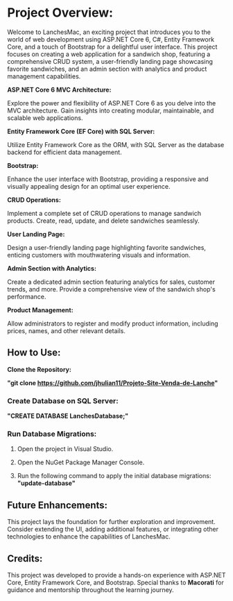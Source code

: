 # Project Overview:

Welcome to LanchesMac, an exciting project that introduces you to the world of web development using ASP.NET Core 6, C#, Entity Framework Core, and a touch of Bootstrap for a delightful user interface. This project focuses on creating a web application for a sandwich shop, featuring a comprehensive CRUD system, a user-friendly landing page showcasing favorite sandwiches, and an admin section with analytics and product management capabilities.

**ASP.NET Core 6 MVC Architecture:**

Explore the power and flexibility of ASP.NET Core 6 as you delve into the MVC architecture. Gain insights into creating modular, maintainable, and scalable web applications.

**Entity Framework Core (EF Core) with SQL Server:**

Utilize Entity Framework Core as the ORM, with SQL Server as the database backend for efficient data management.

**Bootstrap:**

Enhance the user interface with Bootstrap, providing a responsive and visually appealing design for an optimal user experience.

**CRUD Operations:**

 Implement a complete set of CRUD operations to manage sandwich products. Create, read, update, and delete sandwiches seamlessly.

**User Landing Page:**

Design a user-friendly landing page highlighting favorite sandwiches, enticing customers with mouthwatering visuals and information.

**Admin Section with Analytics:**

Create a dedicated admin section featuring analytics for sales, customer trends, and more. Provide a comprehensive view of the sandwich shop's performance.

**Product Management:**

Allow administrators to register and modify product information, including prices, names, and other relevant details.

## How to Use:
**Clone the Repository:**

**"git clone https://github.com/jhulian11/Projeto-Site-Venda-de-Lanche"**

### Create Database on SQL Server:

**"CREATE DATABASE LanchesDatabase;"**

### **Run Database Migrations:**

1. Open the project in Visual Studio.

2. Open the NuGet Package Manager Console.

3. Run the following command to apply the initial database migrations: **"update-database"**

## Future Enhancements:
This project lays the foundation for further exploration and improvement. Consider extending the UI, adding additional features, or integrating other technologies to enhance the capabilities of LanchesMac.

## Credits:
This project was developed to provide a hands-on experience with ASP.NET Core, Entity Framework Core, and Bootstrap. Special thanks to **Macorati** for guidance and mentorship throughout the learning journey.

